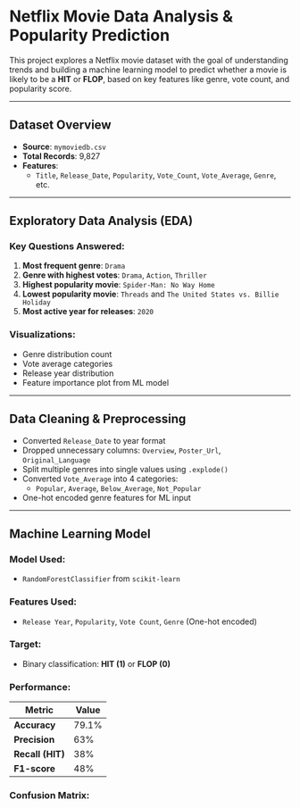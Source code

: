 #  Netflix Movie Data Analysis & Popularity Prediction

This project explores a Netflix movie dataset with the goal of understanding trends and building a machine learning model to predict whether a movie is likely to be a **HIT** or **FLOP**, based on key features like genre, vote count, and popularity score.

---

##  Dataset Overview

- **Source**: `mymoviedb.csv`
- **Total Records**: 9,827
- **Features**:
  - `Title`, `Release_Date`, `Popularity`, `Vote_Count`, `Vote_Average`, `Genre`, etc.
  
---

##  Exploratory Data Analysis (EDA)

### Key Questions Answered:
1. **Most frequent genre**: `Drama`
2. **Genre with highest votes**: `Drama`, `Action`, `Thriller`
3. **Highest popularity movie**: `Spider-Man: No Way Home`
4. **Lowest popularity movie**: `Threads` and `The United States vs. Billie Holiday`
5. **Most active year for releases**: `2020`

### Visualizations:
- Genre distribution count
- Vote average categories
- Release year distribution
- Feature importance plot from ML model

---

##  Data Cleaning & Preprocessing

- Converted `Release_Date` to year format
- Dropped unnecessary columns: `Overview`, `Poster_Url`, `Original_Language`
- Split multiple genres into single values using `.explode()`
- Converted `Vote_Average` into 4 categories:
  - `Popular`, `Average`, `Below_Average`, `Not_Popular`
- One-hot encoded genre features for ML input

---

##  Machine Learning Model

### Model Used:
- `RandomForestClassifier` from `scikit-learn`

### Features Used:
- `Release Year`, `Popularity`, `Vote Count`, `Genre` (One-hot encoded)

### Target:
- Binary classification: **HIT (1)** or **FLOP (0)**

### Performance:
| Metric          | Value |
|-----------------|--------|
| **Accuracy**     | 79.1%  |
| **Precision**    | 63%    |
| **Recall (HIT)** | 38%    |
| **F1-score**     | 48%    |

### Confusion Matrix:
